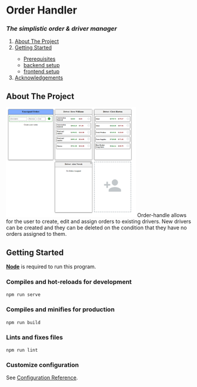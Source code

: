 # Order Handler
### _The simplistic order & driver manager_


<!--TABLE OF CONTENTS-->
<ol>
  <li><a href="#about-the-project">About The Project</a></li>
  <li><a href="#getting-started">Getting Started</a></li>
    <ul>
      <li><a href="#Prerequisites">Prerequisites</a></li>
      <li><a href="#BackendInstallation">backend setup</a></li>
      <li><a href="#FrontendInstallation">frontend setup</a></li>
    </ul>
  <li><a href="#acknowledgements">Acknowledgements</a></li>
</ol>


## About The Project

<img src="./src/assets/order-handler-ui.png/" width="70%" title="hover text">
Order-handle allows for the user to create, edit and assign orders to existing drivers.
New drivers can be created and they can be deleted on the condition that they have no orders assigned to them.

## Getting Started
<a href="https://nodejs.org/en/"><b>Node</b></a> is required to run this program.


### Compiles and hot-reloads for development
```
npm run serve
```

### Compiles and minifies for production
```
npm run build
```

### Lints and fixes files
```
npm run lint
```

### Customize configuration
See [Configuration Reference](https://cli.vuejs.org/config/).
